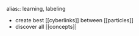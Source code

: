 alias:: learning, labeling

- create best [[cyberlinks]] between [[particles]]
- discover all [[concepts]]